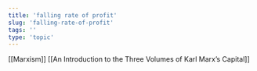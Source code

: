 ```yaml
---
title: 'falling rate of profit'
slug: 'falling-rate-of-profit'
tags: ''
type: 'topic'
---
```


[[Marxism]]
[[An Introduction to the Three Volumes of Karl Marx’s Capital]]